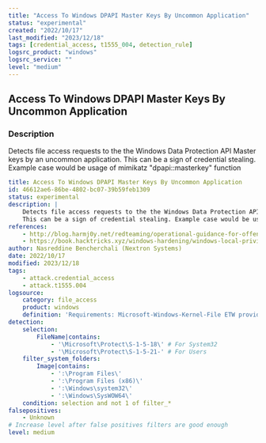 ```yaml
---
title: "Access To Windows DPAPI Master Keys By Uncommon Application"
status: "experimental"
created: "2022/10/17"
last_modified: "2023/12/18"
tags: [credential_access, t1555_004, detection_rule]
logsrc_product: "windows"
logsrc_service: ""
level: "medium"
---
```


## Access To Windows DPAPI Master Keys By Uncommon Application

### Description

Detects file access requests to the the Windows Data Protection API Master keys by an uncommon application.
This can be a sign of credential stealing. Example case would be usage of mimikatz "dpapi::masterkey" function


```yml
title: Access To Windows DPAPI Master Keys By Uncommon Application
id: 46612ae6-86be-4802-bc07-39b59feb1309
status: experimental
description: |
    Detects file access requests to the the Windows Data Protection API Master keys by an uncommon application.
    This can be a sign of credential stealing. Example case would be usage of mimikatz "dpapi::masterkey" function
references:
    - http://blog.harmj0y.net/redteaming/operational-guidance-for-offensive-user-dpapi-abuse/
    - https://book.hacktricks.xyz/windows-hardening/windows-local-privilege-escalation/dpapi-extracting-passwords
author: Nasreddine Bencherchali (Nextron Systems)
date: 2022/10/17
modified: 2023/12/18
tags:
    - attack.credential_access
    - attack.t1555.004
logsource:
    category: file_access
    product: windows
    definition: 'Requirements: Microsoft-Windows-Kernel-File ETW provider'
detection:
    selection:
        FileName|contains:
            - '\Microsoft\Protect\S-1-5-18\' # For System32
            - '\Microsoft\Protect\S-1-5-21-' # For Users
    filter_system_folders:
        Image|contains:
            - ':\Program Files\'
            - ':\Program Files (x86)\'
            - ':\Windows\system32\'
            - ':\Windows\SysWOW64\'
    condition: selection and not 1 of filter_*
falsepositives:
    - Unknown
# Increase level after false positives filters are good enough
level: medium

```
